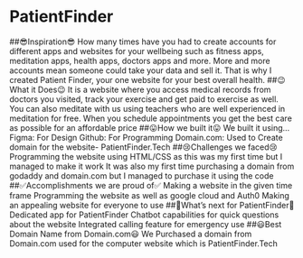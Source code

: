 # PatientFinder

##😎Inspiration😎
How many times have you had to create accounts for different apps and websites for your wellbeing such as fitness apps, meditation apps, health apps, doctors apps and more. More and more accounts mean someone could take your data and sell it. That is why I created Patient Finder, your one website for your best overall health.
##😉What it Does😉
It is a website where you access medical records from doctors you visited, track your exercise and get paid to exercise as well. You can also meditate with us using teachers who are well experienced in meditation for free. When you schedule appointments you get the best care as possible for an affordable price
##😛How we built it😛
We built it using…
Figma: For Design
Github: For Programming
Domain.com: Used to Create domain for the website- PatientFinder.Tech
##😢Challenges we faced😢
Programming the website using HTML/CSS as this was my first time but I managed to make it work
It was also my first time purchasing a domain from godaddy and domain.com but I managed to purchase it using the code
##✅Accomplishments we are proud of✅ 
Making a website in the given time frame
Programming the website as well as google cloud and Auth0
Making an appealing website for everyone to use
##🤔What’s next for PatientFinder🤔
Dedicated app for PatientFinder
Chatbot capabilities for quick questions about the website
Integrated calling feature for emergency use
##😃Best Domain Name from Domain.com😃
We Purchased a domain from Domain.com used for the computer website which is PatientFinder.Tech


